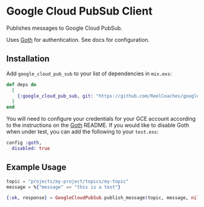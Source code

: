 # Google Cloud PubSub Client

Publishes messages to Google Cloud PubSub.

Uses [Goth](https://github.com/peburrows/goth) for authentication. See docs for configuration.

## Installation

Add `google_cloud_pub_sub` to your list of dependencies in `mix.exs`:

```elixir
def deps do
  [
    {:google_cloud_pub_sub, git: "https://github.com/ReelCoaches/google_cloud_pub_sub.git"}
  ]
end
```

You will need to configure your credentials for your GCE account according to the instructions on the [Goth](https://github.com/peburrows/goth) README. If you would like to disable Goth when under test, you can add the following to your `test.exs`:

```elixir
config :goth,
  disabled: true
```

## Example Usage

```elixir
topic = "projects/my-project/topics/my-topic"
message = %{"message" => "this is a test"}

{:ok, response} = GoogleCloudPubSub.publish_message(topic, message, nil)
```

